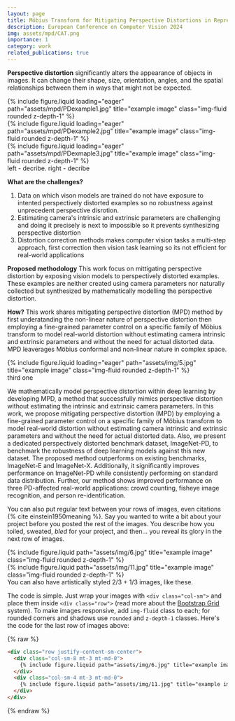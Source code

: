 ```yaml
---
layout: page
title: Möbius Transform for Mitigating Perspective Distortions in Representation Learning
description: European Conference on Computer Vision 2024
img: assets/mpd/CAT.png
importance: 1
category: work
related_publications: true
---
```

**Perspective distortion** significantly alters the appearance of objects in images. It can change their shape, size, orientation, angles, and the spatial relationships between them in ways that might not be expected.
<div class="row">
    <div class="col-sm mt-3 mt-md-0">
        {% include figure.liquid loading="eager" path="assets/mpd/PDexample1.jpg" title="example image" class="img-fluid rounded z-depth-1" %}
    </div>
    <div class="col-sm mt-3 mt-md-0">
        {% include figure.liquid loading="eager" path="assets/mpd/PDexample2.jpg" title="example image" class="img-fluid rounded z-depth-1" %}
    </div>
    <div class="col-sm mt-3 mt-md-0">
        {% include figure.liquid loading="eager" path="assets/mpd/PDexmaple3.jpg" title="example image" class="img-fluid rounded z-depth-1" %}
    </div>
</div>
<div class="caption">
    left - decribe. right - decribe
</div>


**What are the challenges?** 
1. Data on which vison models are trained do not have exposure to intented perspectively distorted examples so no robustness against unprecedent perspective disrotion.
2. Estimating camera's intrinsic and extrinsic parameters are challenging and doing it precisely is next to impossible so it prevents synthesizing perspective distortion
3. Distortion correction methods makes computer vision tasks a multi-step approach, first correction then vision task learning so its not efficient for real-world applications
   
**Proposed methodology**
This work focus on mittigating perspective distortion by exposing vision models to perspectively distorted examples. These examples are neither created using camera parameters nor naturally collected but synthesized by mathematically modelling the perspective distortion.

**How?** 
This work shares mitigating perspective distortion (MPD) method by first underatanding the non-linear nature of perspective distortion then employing a fine-grained parameter control on a specific family of Möbius transform to model real-world distortion without estimating camera intrinsic and extrinsic parameters and without the need for actual distorted data. MPD leaverages Möbius conformal and non-linear nature in complex space.

<div class="row">
    <div class="col-sm mt-3 mt-md-0">
        {% include figure.liquid loading="eager" path="assets/img/5.jpg" title="example image" class="img-fluid rounded z-depth-1" %}
    </div>
</div>
<div class="caption">
    third one
</div>


We mathematically model perspective distortion within deep learning by developing MPD, a method that successfully mimics perspective distortion without estimating the intrinsic and extrinsic camera parameters.
In this work, we propose mitigating perspective distortion (MPD) by employing a fine-grained parameter control on a specific family of Möbius transform to model real-world distortion without estimating camera intrinsic and extrinsic parameters and without the need for actual distorted data. Also, we present a dedicated perspectively distorted benchmark dataset, ImageNet-PD, to benchmark the robustness of deep
learning models against this new dataset. The proposed method outperforms on existing benchmarks, ImageNet-E and ImageNet-X. Additionally, it significantly
improves performance on ImageNet-PD while consistently performing on standard data distribution. Further, our method shows improved performance on three PD-affected real-world applications: crowd counting, fisheye image recognition, and person re-identification.


You can also put regular text between your rows of images, even citations {% cite einstein1950meaning %}.
Say you wanted to write a bit about your project before you posted the rest of the images.
You describe how you toiled, sweated, _bled_ for your project, and then... you reveal its glory in the next row of images.

<div class="row justify-content-sm-center">
    <div class="col-sm-8 mt-3 mt-md-0">
        {% include figure.liquid path="assets/img/6.jpg" title="example image" class="img-fluid rounded z-depth-1" %}
    </div>
    <div class="col-sm-4 mt-3 mt-md-0">
        {% include figure.liquid path="assets/img/11.jpg" title="example image" class="img-fluid rounded z-depth-1" %}
    </div>
</div>
<div class="caption">
    You can also have artistically styled 2/3 + 1/3 images, like these.
</div>

The code is simple.
Just wrap your images with `<div class="col-sm">` and place them inside `<div class="row">` (read more about the <a href="https://getbootstrap.com/docs/4.4/layout/grid/">Bootstrap Grid</a> system).
To make images responsive, add `img-fluid` class to each; for rounded corners and shadows use `rounded` and `z-depth-1` classes.
Here's the code for the last row of images above:

{% raw %}

```html
<div class="row justify-content-sm-center">
  <div class="col-sm-8 mt-3 mt-md-0">
    {% include figure.liquid path="assets/img/6.jpg" title="example image" class="img-fluid rounded z-depth-1" %}
  </div>
  <div class="col-sm-4 mt-3 mt-md-0">
    {% include figure.liquid path="assets/img/11.jpg" title="example image" class="img-fluid rounded z-depth-1" %}
  </div>
</div>
```

{% endraw %}
